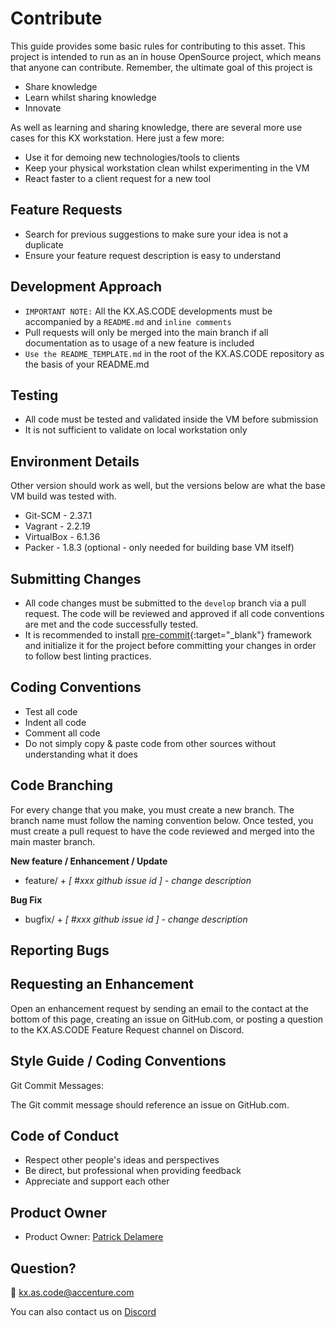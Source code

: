 # Contribute

This guide provides some basic rules for contributing to this asset. This project is intended to run as an in house OpenSource project, which means that anyone can contribute.
Remember, the ultimate goal of this project is

- Share knowledge
- Learn whilst sharing knowledge
- Innovate

As well as learning and sharing knowledge, there are several more use cases for this KX workstation. Here just a few more:

- Use it for demoing new technologies/tools to clients
- Keep your physical workstation clean whilst experimenting in the VM
- React faster to a client request for a new tool

## Feature Requests

- Search for previous suggestions to make sure your idea is not a duplicate
- Ensure your feature request description is easy to understand

## Development Approach

-  `IMPORTANT NOTE:` All the KX.AS.CODE developments must be accompanied by a `README.md` and `inline comments`
-  Pull requests will only be merged into the main branch if all documentation as to usage of a new feature is included
-  `Use the README_TEMPLATE.md` in the root of the KX.AS.CODE repository as the basis of your README.md

## Testing

- All code must be tested and validated inside the VM before submission
- It is not sufficient to validate on local workstation only

## Environment Details

Other version should work as well, but the versions below are what the base VM build was tested with.

- Git-SCM - 2.37.1
- Vagrant - 2.2.19
- VirtualBox - 6.1.36
- Packer - 1.8.3  (optional - only needed for building base VM itself)

## Submitting Changes

- All code changes must be submitted to the `develop` branch via a pull request. The code will be reviewed and approved if all code conventions are met and the code successfully tested.
- It is recommended to install [pre-commit](https://pre-commit.com){:target="\_blank"} framework and initialize it for the project before committing your changes in order to follow best linting practices.

## Coding Conventions

- Test all code
- Indent all code
- Comment all code
- Do not simply copy & paste code from other sources without understanding what it does

## Code Branching

For every change that you make, you must create a new branch. The branch name must follow the naming convention below.
Once tested, you must create a pull request to have the code reviewed and merged into the main master branch.

**New feature / Enhancement / Update**

- feature/ + _[ #xxx github issue id ] - change description_

**Bug Fix**

- bugfix/ + _[ #xxx github issue id ] - change description_

## Reporting Bugs

## Requesting an Enhancement
Open an enhancement request by sending an email to the contact at the bottom of this page, creating an issue on GitHub.com, or posting a question to the KX.AS.CODE Feature Request channel on Discord.


## Style Guide / Coding Conventions

Git Commit Messages:

The Git commit message should reference an issue on GitHub.com.

## Code of Conduct

- Respect other people's ideas and perspectives
- Be direct, but professional when providing feedback
- Appreciate and support each other

## Product Owner

- Product Owner: [Patrick Delamere](mailto:patrick.g.delamere@accenture.com)

## Question?
:email: kx.as.code@accenture.com

You can also contact us on [Discord](https://discord.gg/FXeavNQnC5)
